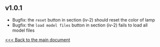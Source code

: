 ## v1.0.1

- Bugfix: the `reset` button in section (iv-2) should reset the color of lamp
- Bugfix: the `load model files` button in section (iv-2) fails to load all model files

[<<< Back to the main document](https://github.com/YongchengYAO/CartiMorph-Toolbox)
